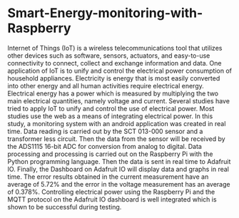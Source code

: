 # Smart-Energy-monitoring-with-Raspberry
Internet of Things (IoT) is a wireless telecommunications tool that utilizes other devices such as software, sensors, actuators, and easy-to-use connectivity to connect, collect and exchange information and data. One application of IoT is to unify and control the electrical power consumption of household appliances. Electricity is energy that is most easily converted into other energy and all human activities require electrical energy. Electrical energy has a power which is measured by multiplying the two main electrical quantities, namely voltage and current. Several studies have tried to apply IoT to unify and control the use of electrical power. Most studies use the web as a means of integrating electrical power. In this study, a monitoring system with an android application was created in real time. Data reading is carried out by the SCT 013-000 sensor and a transformer less circuit. Then the data from the sensor will be received by the ADS1115 16-bit ADC for conversion from analog to digital. Data processing and processing is carried out on the Raspberry Pi with the Python programming language. Then the data is sent in real time to Adafruit IO. Finally, the Dashboard on Adafruit IO will display data and graphs in real time. The error results obtained in the current measurement have an average of 5.72% and the error in the voltage measurement has an average of 0.378%. Controlling electrical power using the Raspberry Pi and the MQTT protocol on the Adafruit IO dashboard is well integrated which is shown to be successful during testing.
